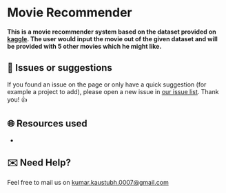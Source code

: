 # Movie Recommender 

**This is a movie recommender system based on the dataset provided on [kaggle](https://www.kaggle.com/datasets/tmdb/tmdb-movie-metadata?select=tmdb_5000_movies.csv). The user would input the movie out of the given dataset and will be provided with 5 other movies which he might like.**

## 🐛 Issues or suggestions

If you found an issue on the page or only have a quick suggestion (for example a project to add), please open a new issue in [our issue list](https://github.com/Kumar-0007/Movie-Recommender/issues). Thank you! 👍

## 🌐 Resources used
  - 

## ✉️ Need Help?
Feel free to mail us on [kumar.kaustubh.0007@gmail.com](mailto::kumar.kaustubh.0007@gmail.com)
